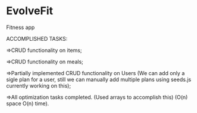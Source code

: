 # EvolveFit
Fitness app

ACCOMPLISHED TASKS:

=>CRUD functionality on items;

=>CRUD functionality on meals;

=>Partially implemented CRUD functionality on Users (We can add only a sigle plan for a user, still we can manually add multiple plans using seeds.js currently working on this);

=>All optimization tasks completed. (Used arrays to accomplish this)  (O(n) space O(n) time).

